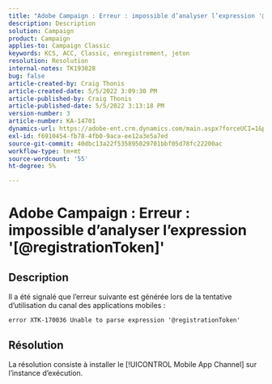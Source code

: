 ```yaml
---
title: "Adobe Campaign : Erreur : impossible d’analyser l’expression '@registrationToken'"
description: Description
solution: Campaign
product: Campaign
applies-to: Campaign Classic
keywords: KCS, ACC, Classic, enregistrement, jeton
resolution: Resolution
internal-notes: TK193028
bug: false
article-created-by: Craig Thonis
article-created-date: 5/5/2022 3:09:30 PM
article-published-by: Craig Thonis
article-published-date: 5/5/2022 3:13:18 PM
version-number: 3
article-number: KA-14701
dynamics-url: https://adobe-ent.crm.dynamics.com/main.aspx?forceUCI=1&pagetype=entityrecord&etn=knowledgearticle&id=e3a3c358-85cc-ec11-a7b5-6045bd00d995
exl-id: f6910454-fb78-4fb0-9aca-ee12a3e5a7ed
source-git-commit: 40dbc13a22f535895029701bbf05d78fc22200ac
workflow-type: tm+mt
source-wordcount: '55'
ht-degree: 5%

---
```


# Adobe Campaign : Erreur : impossible d’analyser l’expression &#39;[@registrationToken]&#39;

## Description

Il a été signalé que l’erreur suivante est générée lors de la tentative d’utilisation du canal des applications mobiles :

```
error XTK-170036 Unable to parse expression '@registrationToken'
```

## Résolution


La résolution consiste à installer le [!UICONTROL Mobile App Channel] sur l’instance d’exécution.

